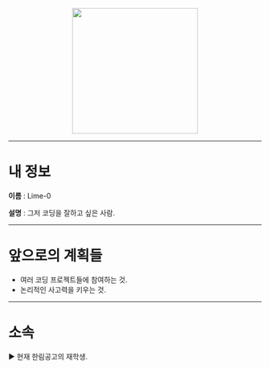 <p align="center">
  <img src="https://github.com/Lime-0/Lime-0/assets/173982650/bbe0ac78-b531-4627-bb36-a1f360e2b464" width="250" height="250">
</p>

-----------

# 내 정보

**이름** : Lime-0

**설명** : 그저 코딩을 잘하고 싶은 사람.

----------

# 앞으로의 계획들

- 여러 코딩 프로젝트들에 참여하는 것.
- 논리적인 사고력을 키우는 것.
----------

# 소속

▶ 현재 한림공고의 재학생.

